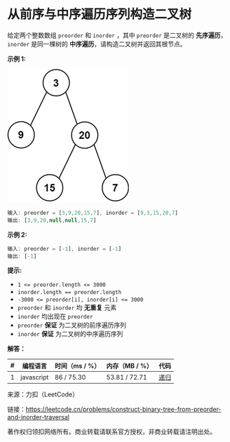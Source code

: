 # 从前序与中序遍历序列构造二叉树

给定两个整数数组 `preorder` 和 `inorder` ，其中 `preorder` 是二叉树的 **先序遍历**， `inorder` 是同一棵树的 **中序遍历**，请构造二叉树并返回其根节点。

**示例 1:**

![示例1](./eg1.jpeg)

``` javascript
输入: preorder = [3,9,20,15,7], inorder = [9,3,15,20,7]
输出: [3,9,20,null,null,15,7]
```

**示例 2:**

``` javascript
输入: preorder = [-1], inorder = [-1]
输出: [-1]
```

**提示:**

- `1 <= preorder.length <= 3000`
- `inorder.length == preorder.length`
- `-3000 <= preorder[i], inorder[i] <= 3000`
- `preorder` 和 `inorder` 均 **无重复** 元素
- `inorder` 均出现在 `preorder`
- `preorder` **保证** 为二叉树的前序遍历序列
- `inorder` **保证** 为二叉树的中序遍历序列

**解答：**

**#**|**编程语言**|**时间（ms / %）**|**内存（MB / %）**|**代码**
--|--|--|--|--
1|javascript|86 / 75.30|53.81 / 72.71|[递归](./javascript/ac_v1.js)

来源：力扣（LeetCode）

链接：https://leetcode.cn/problems/construct-binary-tree-from-preorder-and-inorder-traversal

著作权归领扣网络所有。商业转载请联系官方授权，非商业转载请注明出处。
